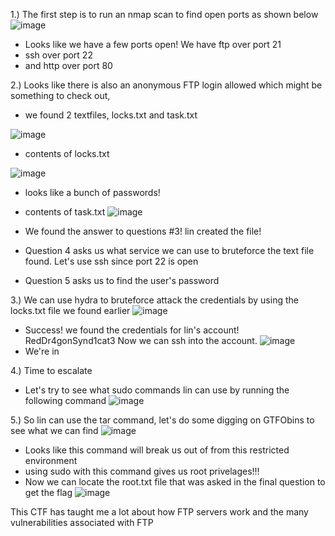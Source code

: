 
1.) The first step is to run an nmap scan to find open ports as shown below
![image](https://github.com/JordanPenaloza/TryHackMe/assets/113396128/3ce22eb1-17e3-440f-b145-a04c9ee8e285)

  - Looks like we have a few ports open! We have ftp over port 21
  - ssh over port 22
  - and http over port 80

2.) Looks like there is also an anonymous FTP login allowed which might be something to check out,
  - we found 2 textfiles, locks.txt and task.txt

![image](https://github.com/JordanPenaloza/TryHackMe/assets/113396128/9c0f0523-3141-4fa8-b278-58d546c15aa4)

  - contents of locks.txt
    
![image](https://github.com/JordanPenaloza/TryHackMe/assets/113396128/dafd58b3-f2e7-40bb-91b3-d7688d3cab50)
  - looks like a bunch of passwords!

  - contents of task.txt
![image](https://github.com/JordanPenaloza/TryHackMe/assets/113396128/43880eb1-3742-4021-9706-f72bf449ba20)

  - We found the answer to questions #3! lin created the file!

  - Question 4 asks us what service we can use to bruteforce the text file found. Let's use ssh since port 22 is open
  - Question 5 asks us to find the user's password

3.) We can use hydra to bruteforce attack the credentials by using the locks.txt file we found earlier
![image](https://github.com/JordanPenaloza/TryHackMe/assets/113396128/ac0aac9a-3f21-4ea7-9883-6004cbad6001)

  - Success! we found the credentials for lin's account! RedDr4gonSynd1cat3
    Now we can ssh into the account.
![image](https://github.com/JordanPenaloza/TryHackMe/assets/113396128/c4854330-2a83-455e-963b-792a7893b62a)
  - We're in

4.) Time to escalate
  - Let's try to see what sudo commands lin can use by running the following command 
![image](https://github.com/JordanPenaloza/TryHackMe/assets/113396128/fb815180-207d-4dc5-a142-d66490f6bec8)

5.) So lin can use the tar command, let's do some digging on GTFObins to see what we can find
![image](https://github.com/JordanPenaloza/TryHackMe/assets/113396128/52393999-356d-47a9-b925-181f0b19a050)

  - Looks like this command will break us out of from this restricted environment
  - using sudo with this command gives us root privelages!!!
  - Now we can locate the root.txt file that was asked in the final question to get the flag
![image](https://github.com/JordanPenaloza/TryHackMe/assets/113396128/894fdbfc-75f3-405e-b3a0-0e1af11e1111)

This CTF has taught me a lot about how FTP servers work and the many vulnerabilities associated with FTP











